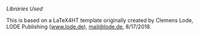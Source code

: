 *Libraries Used*

This is based on a LaTeX4HT template originally created by Clemens Lode, LODE Publishing (www.lode.de), mail@lode.de, 8/17/2018.